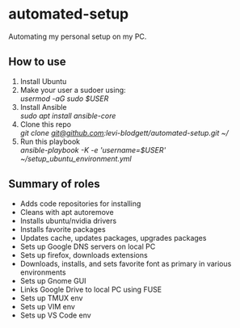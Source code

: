 # automated-setup

Automating my personal setup on my PC.

## How to use

1. Install Ubuntu <br />
2. Make your user a sudoer using: <br />
   _usermod -aG sudo $USER_
3. Install Ansible <br />
   _sudo apt install ansible-core_
4. Clone this repo <br />
   _git clone git@github.com:levi-blodgett/automated-setup.git ~/_
5. Run this playbook <br />
   _ansible-playbook -K -e 'username=$USER' ~/setup_ubuntu_environment.yml_

## Summary of roles

- Adds code repositories for installing
- Cleans with apt autoremove
- Installs ubuntu/nvidia drivers
- Installs favorite packages
- Updates cache, updates packages, upgrades packages
- Sets up Google DNS servers on local PC
- Sets up firefox, downloads extensions
- Downloads, installs, and sets favorite font as primary in various environments
- Sets up Gnome GUI
- Links Google Drive to local PC using FUSE
- Sets up TMUX env
- Sets up VIM env
- Sets up VS Code env
